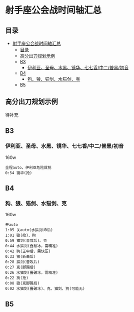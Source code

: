 # 射手座公会战时间轴汇总

## 目录

- [射手座公会战时间轴汇总](#射手座公会战时间轴汇总)
  - [目录](#目录)
  - [高分出刀规划示例](#高分出刀规划示例)
  - [B3](#b3)
    - [伊利亚、圣母、水黑、镜华、七七香/中二/普黑/初音](#伊利亚圣母水黑镜华七七香中二普黑初音)
  - [B4](#b4)
    - [狗、狼、猫剑、水猫剑、克](#狗狼猫剑水猫剑克)
  - [B5](#b5)

## 高分出刀规划示例

待补充

## B3

### 伊利亚、圣母、水黑、镜华、七七香/中二/普黑/初音

160w

```
全程auto，伊利亚危险就抢
0:54 镜华(抢)
```

## B4

### 狗、狼、猫剑、水猫剑、克

160w

```
开auto
1:05 关auto(水猫剑UB后)
1:01 狼(抢)、狗
0:59 猫剑(普攻后)、克
0:44 水猫剑(叠破冰，需精准)
0:42 狗(正中后，需快压)
0:33 狼(斩击后)
0:28 猫剑(普攻后)
0:27 克(脚踢后)
0:26 水猫剑(叠破冰，需精准)
0:22 狗(抢)
0:08 狼(克脚踢后)
0:02 水猫剑(叠破冰)、克、猫剑、狗(可能无)
```

## B5

###
